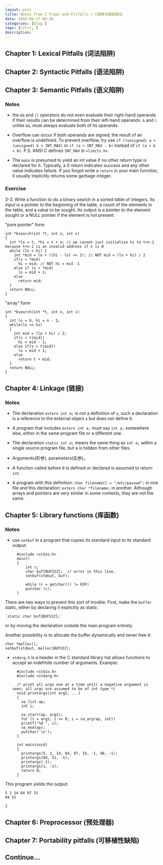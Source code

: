 ```yaml
---
layout: post
title: Notes from C Traps and Pitfalls / C陷阱与缺陷笔记  
date: 2016-04-27 00:26
categories: [blog ]
tags: [C/C++, ]
description:
---
```


## Chapter 1: Lexical Pitfalls (词法陷阱)

## Chapter 2: Syntactic Pitfalls (语法陷阱)

## Chapter 3: Semantic Pitfalls (语义陷阱)

### Notes

+ the `&&` and `||` operators do not even evaluate their right-hand operands if their results can be determined from their left-hand operands. `&` and `|` unlike `&&`, must always evaluate both of its operands.

+ Overflow can occur if both operands are signed; the result of an overflow is undefined. To prevent overflow, try use `if ((unsigned) a + (unsigned) b > INT_MAX)` or `if (a > INT_MAX - b)` instead of `if (a + b < 0)`. P.S. ANSI C defines `INT_MAX` in `<limits.h>`.

+ The `main` is presumed to yield an int value if no other return type is declared for it. Typically, a 0 return indicates success and any other value indicates failure. If you forgot write a `return` in your main function, it usually implicitly returns some garbage integer.


### Exercise

3-3. Write a function to do a binary search in a sorted table of integers. Its input is a pointer to the beginning of the table, a count of the elements in the table, and a value to be sought. Its output is a pointer to the element sought or a NULL pointer if the element is not present.

"pure pointer" form

    int *bsearch(int *t, int n, int x)
    {
      int *lo = t, *hi = t + n; // we cannot just initialize hi to t+n-1 because t+n-1 is an invalid address if n is 0
      while (lo < hi) {
        int *mid = lo + ((hi - lo) >> 1); // NOT mid = (lo + hi) / 2
        if(x < *mid)
          hi = mid; // NOT hi = mid -1
        else if (x > *mid)
          lo = mid + 1;
        else
          return mid;
      }
      return NULL;
    }

"array" form

    int *bsearch(int *t, int n, int x)
    {
      int lo = 0, hi = n - 1;
      while(lo <= hi)
      {
        int mid = (lo + hi) / 2;
        if(x < t[mid])
          hi = mid - 1;
        else if(x > t[mid])
          lo = mid + 1;
        else
          return t + mid;
      }
      return NULL;
    }


## Chapter 4: Linkage (链接)

### Notes

+ The declaration `extern int a;` is not a definition of `a`, such a declaration is a reference to the external object `a` but does not define it.

+ A program that includes `extern int a;` must say `int a;` somewhere else, either in the same program file or a different one.

+ The declaration `static int a;` means the same thing as `int a;` within a single source program file, but a is hidden from other files.

+ Arguments(形参), parameters(实参)。

+ A function called before it is defined or declared is assumed to return `int`.

+ A program with this definition: `char filename[] = "/etc/passwd";` in one file and this declaration: `extern char *filename;` in another. Although arrays and pointers are very similar in some contexts, they are not the same.


## Chapter 5: Library functions (库函数)

### Notes

+ use `setbuf` in a program that copies its standard input to its standard output:

        #include <stdio.h>
        main()
        {
            int c;
            char buf[BUFSIZ];  // error in this line.
            setbuf(stdout, buf);

            while (c = getchar()) != EOF)
            putchar (c);
        }

There are two ways to prevent this sort of trouble: First, make the `buffer` static, either by declaring it explicitly as static:

    `static char buf[BUFSIZ];`

or by moving the declaration outside the main program entirely.

Another possibility is to allocate the buffer dynamically and never free it:

    char *malloc();
    setbuf(stdout, malloc(BUFSIZ);

+ `stdarg.h` is a header in the C standard library hat allows functions to accept an indefinite number of arguments. Example:

        #include <stdio.h>
        #include <stdarg.h>

        /* print all args one at a time until a negative argument is seen; all args are assumed to be of int type */
        void printargs(int arg1, ...)
        {
          va_list ap;
          int i;

          va_start(ap, arg1);
          for (i = arg1; i >= 0; i = va_arg(ap, int))
          printf("%d ", i);
          va_end(ap);
          putchar('\n');
        }

        int main(void)
        {
          printargs(5, 2, 14, 84, 97, 15, -1, 48, -1);
          printargs(84, 51, -1);
          printargs(-1);
          printargs(1, -1);
          return 0;
        }

This program yields the output:

    5 2 14 84 97 15
    84 51

    1


## Chapter 6: Preprocessor (预处理器)


## Chapter 7: Portability pitfalls (可移植性缺陷)

## Continue...
